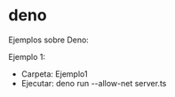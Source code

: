 # deno

Ejemplos sobre Deno:

Ejemplo 1: 
- Carpeta: Ejemplo1
- Ejecutar: deno run --allow-net server.ts
